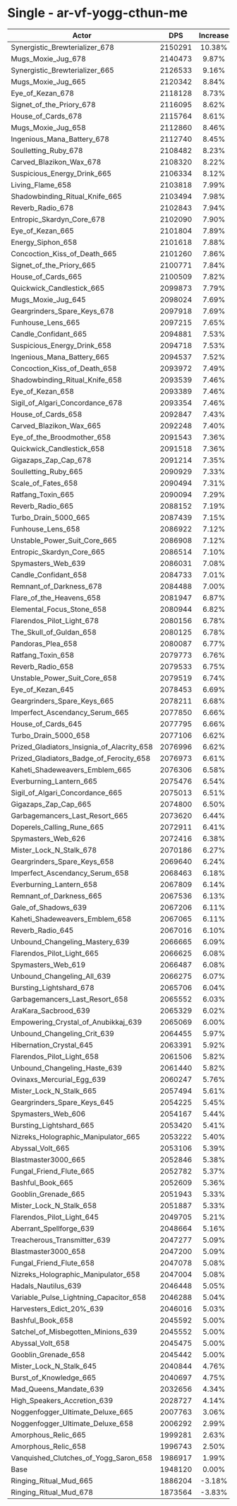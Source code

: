 # Single - ar-vf-yogg-cthun-me
| Actor | DPS | Increase |
|---|:---:|:---:|
|Synergistic_Brewterializer_678|2150291|10.38%|
|Mugs_Moxie_Jug_678|2140473|9.87%|
|Synergistic_Brewterializer_665|2126533|9.16%|
|Mugs_Moxie_Jug_665|2120342|8.84%|
|Eye_of_Kezan_678|2118128|8.73%|
|Signet_of_the_Priory_678|2116095|8.62%|
|House_of_Cards_678|2115764|8.61%|
|Mugs_Moxie_Jug_658|2112860|8.46%|
|Ingenious_Mana_Battery_678|2112740|8.45%|
|Soulletting_Ruby_678|2108482|8.23%|
|Carved_Blazikon_Wax_678|2108320|8.22%|
|Suspicious_Energy_Drink_665|2106334|8.12%|
|Living_Flame_658|2103818|7.99%|
|Shadowbinding_Ritual_Knife_665|2103494|7.98%|
|Reverb_Radio_678|2102843|7.94%|
|Entropic_Skardyn_Core_678|2102090|7.90%|
|Eye_of_Kezan_665|2101804|7.89%|
|Energy_Siphon_658|2101618|7.88%|
|Concoction_Kiss_of_Death_665|2101260|7.86%|
|Signet_of_the_Priory_665|2100771|7.84%|
|House_of_Cards_665|2100509|7.82%|
|Quickwick_Candlestick_665|2099873|7.79%|
|Mugs_Moxie_Jug_645|2098024|7.69%|
|Geargrinders_Spare_Keys_678|2097918|7.69%|
|Funhouse_Lens_665|2097215|7.65%|
|Candle_Confidant_665|2094881|7.53%|
|Suspicious_Energy_Drink_658|2094718|7.53%|
|Ingenious_Mana_Battery_665|2094537|7.52%|
|Concoction_Kiss_of_Death_658|2093972|7.49%|
|Shadowbinding_Ritual_Knife_658|2093539|7.46%|
|Eye_of_Kezan_658|2093389|7.46%|
|Sigil_of_Algari_Concordance_678|2093354|7.46%|
|House_of_Cards_658|2092847|7.43%|
|Carved_Blazikon_Wax_665|2092248|7.40%|
|Eye_of_the_Broodmother_658|2091543|7.36%|
|Quickwick_Candlestick_658|2091518|7.36%|
|Gigazaps_Zap_Cap_678|2091214|7.35%|
|Soulletting_Ruby_665|2090929|7.33%|
|Scale_of_Fates_658|2090494|7.31%|
|Ratfang_Toxin_665|2090094|7.29%|
|Reverb_Radio_665|2088152|7.19%|
|Turbo_Drain_5000_665|2087439|7.15%|
|Funhouse_Lens_658|2086922|7.12%|
|Unstable_Power_Suit_Core_665|2086908|7.12%|
|Entropic_Skardyn_Core_665|2086514|7.10%|
|Spymasters_Web_639|2086031|7.08%|
|Candle_Confidant_658|2084733|7.01%|
|Remnant_of_Darkness_678|2084488|7.00%|
|Flare_of_the_Heavens_658|2081947|6.87%|
|Elemental_Focus_Stone_658|2080944|6.82%|
|Flarendos_Pilot_Light_678|2080156|6.78%|
|The_Skull_of_Guldan_658|2080125|6.78%|
|Pandoras_Plea_658|2080087|6.77%|
|Ratfang_Toxin_658|2079773|6.76%|
|Reverb_Radio_658|2079533|6.75%|
|Unstable_Power_Suit_Core_658|2079519|6.74%|
|Eye_of_Kezan_645|2078453|6.69%|
|Geargrinders_Spare_Keys_665|2078211|6.68%|
|Imperfect_Ascendancy_Serum_665|2077850|6.66%|
|House_of_Cards_645|2077795|6.66%|
|Turbo_Drain_5000_658|2077106|6.62%|
|Prized_Gladiators_Insignia_of_Alacrity_658|2076996|6.62%|
|Prized_Gladiators_Badge_of_Ferocity_658|2076973|6.61%|
|Kaheti_Shadeweavers_Emblem_665|2076306|6.58%|
|Everburning_Lantern_665|2075476|6.54%|
|Sigil_of_Algari_Concordance_665|2075013|6.51%|
|Gigazaps_Zap_Cap_665|2074800|6.50%|
|Garbagemancers_Last_Resort_665|2073620|6.44%|
|Doperels_Calling_Rune_665|2072911|6.41%|
|Spymasters_Web_626|2072416|6.38%|
|Mister_Lock_N_Stalk_678|2070186|6.27%|
|Geargrinders_Spare_Keys_658|2069640|6.24%|
|Imperfect_Ascendancy_Serum_658|2068463|6.18%|
|Everburning_Lantern_658|2067809|6.14%|
|Remnant_of_Darkness_665|2067536|6.13%|
|Gale_of_Shadows_639|2067206|6.11%|
|Kaheti_Shadeweavers_Emblem_658|2067065|6.11%|
|Reverb_Radio_645|2067016|6.10%|
|Unbound_Changeling_Mastery_639|2066665|6.09%|
|Flarendos_Pilot_Light_665|2066625|6.08%|
|Spymasters_Web_619|2066487|6.08%|
|Unbound_Changeling_All_639|2066275|6.07%|
|Bursting_Lightshard_678|2065706|6.04%|
|Garbagemancers_Last_Resort_658|2065552|6.03%|
|AraKara_Sacbrood_639|2065329|6.02%|
|Empowering_Crystal_of_Anubikkaj_639|2065069|6.00%|
|Unbound_Changeling_Crit_639|2064455|5.97%|
|Hibernation_Crystal_645|2063391|5.92%|
|Flarendos_Pilot_Light_658|2061506|5.82%|
|Unbound_Changeling_Haste_639|2061440|5.82%|
|Ovinaxs_Mercurial_Egg_639|2060247|5.76%|
|Mister_Lock_N_Stalk_665|2057494|5.61%|
|Geargrinders_Spare_Keys_645|2054225|5.45%|
|Spymasters_Web_606|2054167|5.44%|
|Bursting_Lightshard_665|2053420|5.41%|
|Nizreks_Holographic_Manipulator_665|2053222|5.40%|
|Abyssal_Volt_665|2053106|5.39%|
|Blastmaster3000_665|2052846|5.38%|
|Fungal_Friend_Flute_665|2052782|5.37%|
|Bashful_Book_665|2052609|5.36%|
|Gooblin_Grenade_665|2051943|5.33%|
|Mister_Lock_N_Stalk_658|2051887|5.33%|
|Flarendos_Pilot_Light_645|2049705|5.21%|
|Aberrant_Spellforge_639|2048664|5.16%|
|Treacherous_Transmitter_639|2047277|5.09%|
|Blastmaster3000_658|2047200|5.09%|
|Fungal_Friend_Flute_658|2047078|5.08%|
|Nizreks_Holographic_Manipulator_658|2047004|5.08%|
|Hadals_Nautilus_639|2046448|5.05%|
|Variable_Pulse_Lightning_Capacitor_658|2046288|5.04%|
|Harvesters_Edict_20%_639|2046016|5.03%|
|Bashful_Book_658|2045592|5.00%|
|Satchel_of_Misbegotten_Minions_639|2045552|5.00%|
|Abyssal_Volt_658|2045475|5.00%|
|Gooblin_Grenade_658|2045442|5.00%|
|Mister_Lock_N_Stalk_645|2040844|4.76%|
|Burst_of_Knowledge_665|2040697|4.75%|
|Mad_Queens_Mandate_639|2032656|4.34%|
|High_Speakers_Accretion_639|2028727|4.14%|
|Noggenfogger_Ultimate_Deluxe_665|2007763|3.06%|
|Noggenfogger_Ultimate_Deluxe_658|2006292|2.99%|
|Amorphous_Relic_665|1999281|2.63%|
|Amorphous_Relic_658|1996743|2.50%|
|Vanquished_Clutches_of_Yogg_Saron_658|1986917|1.99%|
|Base|1948120|0.00%|
|Ringing_Ritual_Mud_665|1886204|-3.18%|
|Ringing_Ritual_Mud_678|1873564|-3.83%|
